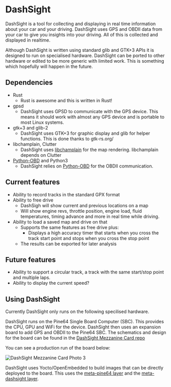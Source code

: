 # DashSight

DashSight is a tool for collecting and displaying in real time information about your car and your driving. DashSight uses GPS and OBDII data from your car to give you insights into your driving. All of this is collected and displayed in realtime.

Although DashSight is written using standard glib and GTK+3 APIs it is designed to run on specialised hardware. DashSight can be ported to other hardware or edited to be more generic with limited work. This is something which hopefully will happen in the future.

## Dependencies

* Rust
  * Rust is awesome and this is written in Rust!
* gpsd
  * DashSight uses GPSD to communicate with the GPS device. This means it should work with almost any GPS device and is portable to most Linux systems.
* gtk+3 and glib-2
  * DashSight uses GTK+3 for graphic display and glib for helper functions. This is done thanks to gtk-rs.org/
* libchamplain, Clutter
  * DashSight uses [libchamplain](https://wiki.gnome.org/Projects/libchamplain/) for the map rendering. libchamplain depends on Clutter
* [Python-OBD](https://github.com/brendan-w/python-OBD) and Python3
  * DashSight relies on [Python-OBD](https://github.com/brendan-w/python-OBD) for the OBDII communication.

## Current features

* Ability to record tracks in the standard GPX format
* Ability to free drive
  * DashSigh will show current and previous locations on a map
  * Will show engine revs, throttle position, engine load, fluid temperatures, timing advance and more in real time while driving.
* Ability to load a saved map and drive on that
  * Supports the same features as free drive plus:
    * Displays a high accuracy timer that starts when you cross the track start point and stops when you cross the stop point
  * The results can be exported for later analysis

## Future features

* Ability to support a circular track, a track with the same start/stop point and multiple laps.
* Ability to display the current speed?

## Using DashSight

Currently DashSight only runs on the following specilised hardware.

DashSight runs on the Pine64 Single Board Computer (SBC). This provides the CPU, GPU and WiFi for the device. DashSight then uses an expansion board to add GPS and OBDII to the Pine64 SBC. The schematics and design for the board can be found in the [DashSight Mezzanine Card repo](https://github.com/alistair23/DashSight-Mezzanine-Card)

You can see a production run of the board below:

![DashSight Mezzanine Card Photo 3](https://github.com/alistair23/DashSight-Mezzanine-Card/blob/master/PCB-Fabrication/v2.0-A/Photos/Photo3.jpg "DashSight Mezzanine Card Photo 3")

DashSight uses Yocto/OpenEmbedded to build images that can be directly deployed to the board. This uses the [meta-pine64 layer](https://github.com/alistair23/meta-pine64.git) and the [meta-dashsight layer](https://github.com/alistair23/meta-dashsight).
